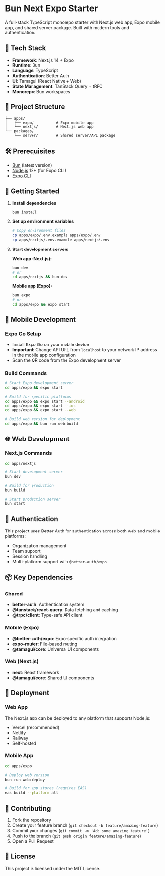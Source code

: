 # Bun Next Expo Starter

A full-stack TypeScript monorepo starter with Next.js web app, Expo mobile app, and shared server package. Built with modern tools and authentication.

## 🚀 Tech Stack

- **Framework**: Next.js 14 + Expo
- **Runtime**: Bun
- **Language**: TypeScript
- **Authentication**: Better Auth
- **UI**: Tamagui (React Native + Web)
- **State Management**: TanStack Query + tRPC
- **Monorepo**: Bun workspaces

## 📁 Project Structure

```
├── apps/
│   ├── expo/          # Expo mobile app
│   └── nextjs/        # Next.js web app
└── packages/
    └── server/        # Shared server/API package
```

## 🛠️ Prerequisites

- [Bun](https://bun.sh/) (latest version)
- [Node.js](https://nodejs.org/) 18+ (for Expo CLI)
- [Expo CLI](https://docs.expo.dev/get-started/installation/)

## 🚀 Getting Started

1. **Install dependencies**

   ```bash
   bun install
   ```

2. **Set up environment variables**

   ```bash
   # Copy environment files
   cp apps/expo/.env.example apps/expo/.env
   cp apps/nextjs/.env.example apps/nextjs/.env
   ```

3. **Start development servers**

   **Web app (Next.js):**

   ```bash
   bun dev
   # or
   cd apps/nextjs && bun dev
   ```

   **Mobile app (Expo):**

   ```bash
   bun expo
   # or
   cd apps/expo && expo start
   ```

## 📱 Mobile Development

### Expo Go Setup

- Install Expo Go on your mobile device
- **Important**: Change API URL from `localhost` to your network IP address in the mobile app configuration
- Scan the QR code from the Expo development server

### Build Commands

```bash
# Start Expo development server
cd apps/expo && expo start

# Build for specific platforms
cd apps/expo && expo start --android
cd apps/expo && expo start --ios
cd apps/expo && expo start --web

# Build web version for deployment
cd apps/expo && bun run web:build
```

## 🌐 Web Development

### Next.js Commands

```bash
cd apps/nextjs

# Start development server
bun dev

# Build for production
bun build

# Start production server
bun start
```

## 🔐 Authentication

This project uses Better Auth for authentication across both web and mobile platforms:

- Organization management
- Team support
- Session handling
- Multi-platform support with `@better-auth/expo`

## 📦 Key Dependencies

### Shared

- **better-auth**: Authentication system
- **@tanstack/react-query**: Data fetching and caching
- **@trpc/client**: Type-safe API client

### Mobile (Expo)

- **@better-auth/expo**: Expo-specific auth integration
- **expo-router**: File-based routing
- **@tamagui/core**: Universal UI components

### Web (Next.js)

- **next**: React framework
- **@tamagui/core**: Shared UI components

## 🚀 Deployment

### Web App

The Next.js app can be deployed to any platform that supports Node.js:

- Vercel (recommended)
- Netlify
- Railway
- Self-hosted

### Mobile App

```bash
cd apps/expo

# Deploy web version
bun run web:deploy

# Build for app stores (requires EAS)
eas build --platform all
```

## 🤝 Contributing

1. Fork the repository
2. Create your feature branch (`git checkout -b feature/amazing-feature`)
3. Commit your changes (`git commit -m 'Add some amazing feature'`)
4. Push to the branch (`git push origin feature/amazing-feature`)
5. Open a Pull Request

## 📄 License

This project is licensed under the MIT License.
